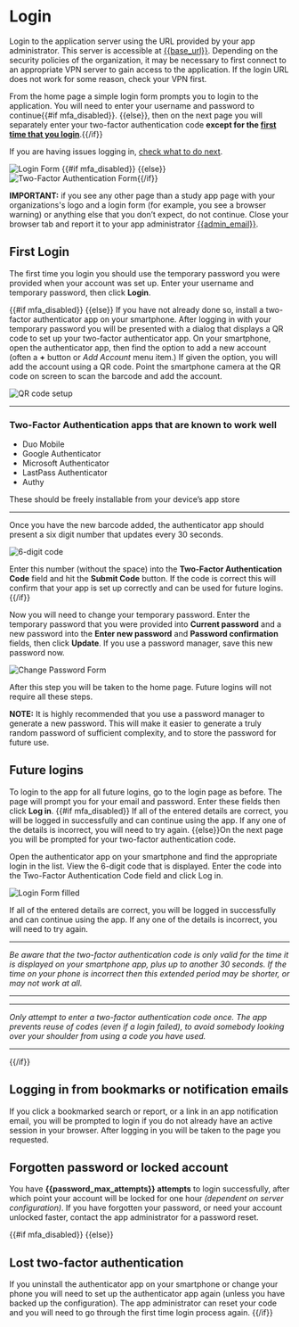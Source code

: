 # Login

Login to the application server using the URL provided by your app administrator. This server is accessible at [{{base_url}}]({{base_url}}). Depending on the security policies of the organization, it may be necessary to first connect to an appropriate VPN server to gain access to the application. If the login URL does not work for some reason, check your VPN first.

From the home page a simple login form prompts you to login to the application. You will need to enter your username and password to continue{{#if mfa_disabled}}. {{else}}, then on the next page you will separately enter your two-factor authentication code **except for the [first time that you login](#first-login)**.{{/if}}

If you are having issues logging in, [check what to do next](login_issues.md).

![Login Form](images/login-form.png) {{#if mfa_disabled}} {{else}}![Two-Factor Authentication Form](images/login-form-with-2fa-code.png){{/if}}

**IMPORTANT:** if you see any other page than a study app page with your organizations's logo and a login form (for example, you see a browser warning) or anything else that you don’t expect, do not continue. Close your browser tab and report it to your app administrator [{{admin_email}}](mailto:{{admin_email}}).

## First Login

The first time you login you should use the temporary password you were provided when your account was set up. Enter your username and temporary password, then click **Login**.

{{#if mfa_disabled}} {{else}}
If you have not already done so, install a two-factor authenticator app on your smartphone. After logging in with your temporary password you will be presented with a dialog that displays a QR code to set up your two-factor authenticator app. On your smartphone, open the authenticator app, then find the option to add a new account (often a **+** button or *Add Account* menu item.) If given the option, you will add the account using a QR code. Point the smartphone camera at the QR code on screen to scan the barcode and add the account.

![QR code setup](images/qr-code-setup.png)

---

### Two-Factor Authentication apps that are known to work well

- Duo Mobile
- Google Authenticator
- Microsoft Authenticator
- LastPass Authenticator
- Authy

These should be freely installable from your device’s app store

---

Once you have the new barcode added, the authenticator app should present a six digit number that updates every 30 seconds.

![6-digit code](images/6-digit-code.png)

Enter this number (without the space) into the **Two-Factor Authentication Code** field and hit the **Submit Code** button. If the code is correct this will confirm that your app is set up correctly and can be used for future logins.
{{/if}}

Now you will need to change your temporary password. Enter the temporary password that you were provided into **Current password** and a new password into the **Enter new password** and **Password confirmation** fields, then click **Update**. If you use a password manager, save this new password now.

![Change Password Form](images/change-password-form.png)

After this step you will be taken to the home page. Future logins will not require all these steps.

**NOTE:** It is highly recommended that you use a password manager to generate a new password. This will make it easier to generate a truly random password of sufficient complexity, and to store the password for future use.

## Future logins

To login to the app for all future logins, go to the login page as before. The page will prompt you for your email and password. Enter these fields then click **Log in**.
{{#if mfa_disabled}}
If all of the entered details are correct, you will be logged in successfully and can continue using the app. If any one of the details is incorrect, you will need to try again.
{{else}}On the next page you will be prompted for your two-factor authentication code.

Open the authenticator app on your smartphone and find the appropriate login in the list. View the 6-digit code that is displayed. Enter the code into the Two-Factor Authentication Code field and click Log in.

![Login Form filled](images/login-form-with-2fa-code.png)

If all of the entered details are correct, you will be logged in successfully and can continue using the app. If any one of the details is incorrect, you will need to try again.

---

*Be aware that the two-factor authentication code is only valid for the time it is displayed on your smartphone app, plus up to another 30 seconds. If the time on your phone is incorrect then this extended period may be shorter, or may not work at all.*

---

---

*Only attempt to enter a two-factor authentication code once. The app prevents reuse of codes (even if a login failed), to avoid somebody looking over your shoulder from using a code you have used.*

---
{{/if}}

## Logging in from bookmarks or notification emails

If you click a bookmarked search or report, or a link in an app notification email, you will be prompted to login if you do not already have an active session in your browser. After logging in you will be taken to the page you requested.

## Forgotten password or locked account

You have **{{password_max_attempts}} attempts** to login successfully, after which point your account will be locked for one hour *(dependent on server configuration)*. If you have forgotten your password, or need your account unlocked faster, contact the app administrator for a password reset.

{{#if mfa_disabled}} {{else}}

## Lost two-factor authentication

If you uninstall the authenticator app on your smartphone or change your phone you will need to set up the authenticator app again (unless you have backed up the configuration). The app administrator can reset your code and you will need to go through the first time login process again.
{{/if}}
